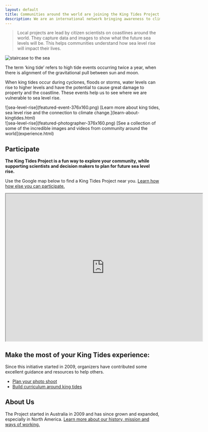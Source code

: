 ```yaml
---
layout: default
title: Communities around the world are joining the King Tides Project.
description: We are an international network bringing awareness to climate change and the impact of sea level rise.
---
```


> Local projects are lead by citizen scientists on coastlines around the world. They capture data and images to show what the future sea levels will be. This helps communities
understand how sea level rise will impact their lives.

![staircase to the sea](http://kingtides.net/wp-content/uploads/2011/09/staircase_to_the_sea.jpg)

The term ‘king tide’ refers to high tide events occurring twice a year, when there is alignment of the gravitational pull between sun and moon.

When king tides occur during cyclones, floods or storms, water levels can rise to higher levels and have the potential to cause great damage to property and the coastline. These events help us to see where we are vulnerable to sea level rise.

<div class="grid">
  <div class="grid-item">![sea-level-rise](featured-event-376x160.png)
    [Learn more about king tides, sea level rise and the connection to climate change.](learn-about-kingtides.html)
  </div>
  <div class="grid-item">![sea-level-rise](featured-photographer-376x160.png)
    [See a collection of some of the incredible images and videos from community around the world](experience.html)
  </div>
</div>

## Participate

**The King Tides Project is a fun way to explore your community, while supporting scientists and decision makers to plan for future sea level rise.**

Use the Google map below to find a King Tides Project near you.  [Learn how how else you can participate.](participate/#)

<iframe src="https://www.google.com/maps/d/embed?mid=1o2U1HoaT9Lgi4qowx2ujf2sqBaw" width="640" height="480"></iframe>

## Make the most of your King Tides experience:

Since this initiative started in 2009, organizers have contributed some excellent guidance and resources to help others.

- [Plan your photo shoot](plan-your-shoot)
- [Build curriculum around king tides](curriculum)

## About Us

The Project started in Australia in 2009 and has since grown and expanded, especially in North America. [Learn more about our history, mission and ways of working.](about)
